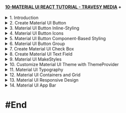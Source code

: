 #### [10-MATERIAL UI REACT TUTORIAL - TRAVESY MEDIA](/courses/mui/10.md) +

<details>
  <summary>1. Introduction </summary>

# Introduction

<img width="1344" alt="image" src="https://github.com/omeatai/My-Tutorials/assets/32337103/61bd7701-2a72-4826-bd5e-a55fe33b2612">
<img width="1026" alt="image" src="https://github.com/omeatai/My-Tutorials/assets/32337103/31695dc4-2560-428d-9b40-9604ca753385">
<img width="1026" alt="image" src="https://github.com/omeatai/My-Tutorials/assets/32337103/cad3eb75-86cf-40cb-addb-cda30d283517">
<img width="1344" alt="image" src="https://github.com/omeatai/My-Tutorials/assets/32337103/ef083f5e-2c47-4d28-8742-978937b83af1">

# Install React App

```jsbs
npx create-react-app material-ui-react-tutorial
yarn create react-app material-ui-react-tutorial
```

# Install Material UI Core

```jsbs
npm install @mui/material @emotion/react @emotion/styled
yarn add @mui/material @emotion/react @emotion/styled
```

# Install Material UI Icons

```jsbs
npm install @mui/icons-material
yarn add @mui/icons-material
```

# Start React App

```jsbs
npm start
yarn start
```

### MUI/material-ui-react-tutorial/src/index.js:

```js
import React from "react";
import ReactDOM from "react-dom/client";
import "./index.css";
import App from "./App";

const root = ReactDOM.createRoot(document.getElementById("root"));
root.render(
  <React.StrictMode>
    <App />
  </React.StrictMode>
);
```

### MUI/material-ui-react-tutorial/src/App.js:

```js
import logo from "./logo.svg";
import "./App.css";

function App() {
  return (
    <div className="App">
      <header className="App-header">
        <img src={logo} className="App-logo" alt="logo" />
      </header>
    </div>
  );
}

export default App;
```

# #End </details>

<details>
  <summary>2. Create Material UI Button </summary>

# Create Material UI Button

<img width="1023" alt="image" src="https://github.com/omeatai/My-Tutorials/assets/32337103/6253df89-9c11-479e-beb4-691673932be2">
<img width="1343" alt="image" src="https://github.com/omeatai/My-Tutorials/assets/32337103/c6137890-0da2-4af8-afeb-9f52a8057382">

### MUI/material-ui-react-tutorial/src/App.js:

```js
import logo from "./logo.svg";
import "./App.css";
import Button from "@mui/material/Button";

function App() {
  return (
    <div className="App">
      <header className="App-header">
        <Button
          href="#"
          onClick={() => {
            alert("clicked");
          }}
          variant="contained" // contained | outlined
          size="large" // large | medium | small
          color="success" // success | warning | info | error | primary | secondary | inherit
        >
          Hello World
        </Button>
        <img src={logo} className="App-logo" alt="logo" />
      </header>
    </div>
  );
}

export default App;
```

# #End </details>

<details>
  <summary>3. Material UI Button Inline-Styling </summary>

# Material UI Button Inline-Styling

<img width="1023" alt="image" src="https://github.com/omeatai/My-Tutorials/assets/32337103/c9d80185-aefe-48bb-843c-6a94981022e3">
<img width="1341" alt="image" src="https://github.com/omeatai/My-Tutorials/assets/32337103/ea858e20-4ce8-4792-ab14-f4b0bb2e9fa8">

### MUI/material-ui-react-tutorial/src/App.js:

```js
import logo from "./logo.svg";
import "./App.css";
import Button from "@mui/material/Button";

function App() {
  return (
    <div className="App">
      <header className="App-header">
        <Button
          href="#"
          onClick={() => {
            alert("clicked");
          }}
          variant="contained" // contained | outlined
          size="large" // large | medium | small
          color="success" // success | warning | info | error | primary | secondary | inherit
          style={{
            backgroundColor: "black",
            color: "#fff",
            border: "5px solid dodgerBlue",
            borderRadius: "10px",
            fontWeight: "700",
          }}
        >
          Hello World
        </Button>

        <img src={logo} className="App-logo" alt="logo" />
      </header>
    </div>
  );
}

export default App;
```

# #End </details>

<details>
  <summary>4. Material UI Button Icons </summary>

# Material UI Button Icons

<img width="1341" alt="image" src="https://github.com/omeatai/My-Tutorials/assets/32337103/db258127-f941-43fc-8c22-57c4b5b36ee4">
<img width="1341" alt="image" src="https://github.com/omeatai/My-Tutorials/assets/32337103/54963dcf-6c1d-40f1-ae13-2bdaccdf78a9">
<img width="1024" alt="image" src="https://github.com/omeatai/My-Tutorials/assets/32337103/c9f5007b-0031-4da1-b15b-dd6633cba1a6">
<img width="1341" alt="image" src="https://github.com/omeatai/My-Tutorials/assets/32337103/42eeb520-b0a7-42cf-97f5-491a84e1804a">

### MUI/material-ui-react-tutorial/src/App.js:

```js
import logo from "./logo.svg";
import "./App.css";
import Button from "@mui/material/Button";
import DeleteIcon from "@mui/icons-material/Delete";
import SendIcon from "@mui/icons-material/Send";
import Stack from "@mui/material/Stack";

function App() {
  return (
    <div className="App">
      <header className="App-header">
        <Button
          href="#"
          onClick={() => {
            alert("clicked");
          }}
          variant="contained" // contained | outlined
          size="large" // large | medium | small
          color="success" // success | warning | info | error | primary | secondary | inherit
          style={{
            backgroundColor: "black",
            color: "#fff",
            border: "5px solid dodgerBlue",
            borderRadius: "10px",
            fontWeight: "700",
          }}
        >
          Hello World
        </Button>
        <Stack direction="row" spacing={2} style={{ marginTop: "20px" }}>
          <Button variant="outlined" color="error" startIcon={<DeleteIcon />}>
            Delete
          </Button>
          <Button variant="contained" endIcon={<SendIcon />}>
            Send
          </Button>
        </Stack>

        <img src={logo} className="App-logo" alt="logo" />
      </header>
    </div>
  );
}

export default App;
```

# #End </details>

<details>
  <summary>5. Material UI Button Component-Based Styling </summary>

# Material UI Button Component-Based Styling

<img width="1024" alt="image" src="https://github.com/omeatai/My-Tutorials/assets/32337103/3ad23131-57b8-498d-a8ac-93e8f8c2a456">
<img width="1344" alt="image" src="https://github.com/omeatai/My-Tutorials/assets/32337103/7960d0f5-6add-4d8e-86f8-cde2d23c5b98">

### MUI/material-ui-react-tutorial/src/App.js:

```js
import logo from "./logo.svg";
import "./App.css";
import Button from "@mui/material/Button";
import DeleteIcon from "@mui/icons-material/Delete";
import SendIcon from "@mui/icons-material/Send";
import Stack from "@mui/material/Stack";
import { styled } from "@mui/material/styles";

const StartButton = styled(Button)({
  boxShadow: "none",
  textTransform: "none",
  fontSize: 24,
  fontWeight: "700",
  padding: "6px 12px",
  border: "1px solid",
  lineHeight: 1.5,
  color: "white",
  backgroundColor: "#30648e",
  borderColor: "#30648e",
  borderRadius: "10px",
  fontFamily: [
    "-apple-system",
    "BlinkMacSystemFont",
    '"Segoe UI"',
    "Roboto",
    '"Helvetica Neue"',
    "Arial",
    "sans-serif",
    '"Apple Color Emoji"',
    '"Segoe UI Emoji"',
    '"Segoe UI Symbol"',
  ].join(","),
  "&:hover": {
    backgroundColor: "#204640",
    borderColor: "#204640",
    boxShadow: "none",
  },
  "&:active": {
    boxShadow: "none",
    backgroundColor: "#204640",
    borderColor: "#204640",
  },
  "&:focus": {
    boxShadow: "0 0 0 0.2rem rgba(32, 70, 64,.5)",
  },
});

function App() {
  return (
    <div className="App">
      <header className="App-header">
        <StartButton variant="contained">Hello World</StartButton>
        <Stack direction="row" spacing={2} style={{ marginTop: "20px" }}>
          <Button variant="outlined" color="error" startIcon={<DeleteIcon />}>
            Delete
          </Button>
          <Button variant="contained" endIcon={<SendIcon />}>
            Send
          </Button>
        </Stack>
        <img src={logo} className="App-logo" alt="logo" />
      </header>
    </div>
  );
}

export default App;
```

# #End </details>

<details>
  <summary>6. Material UI Button Group </summary>

# Material UI Button Group

<img width="1342" alt="image" src="https://github.com/omeatai/My-Tutorials/assets/32337103/2a78ce90-c4e1-4ac7-ad9d-152b36539e20">
<img width="1025" alt="image" src="https://github.com/omeatai/My-Tutorials/assets/32337103/5883dbd6-a474-4ac3-964a-b0e0341a81e9">
<img width="1342" alt="image" src="https://github.com/omeatai/My-Tutorials/assets/32337103/a3720d9a-fdd4-4ebf-b925-aa8955264a3e">

### MUI/material-ui-react-tutorial/src/App.js:

```js
import logo from "./logo.svg";
import "./App.css";
import Button from "@mui/material/Button";
import ButtonGroup from "@mui/material/ButtonGroup";
import SaveIcon from "@mui/icons-material/Save";
import DeleteIcon from "@mui/icons-material/Delete";

function App() {
  return (
    <div className="App">
      <header className="App-header">
        <ButtonGroup variant="contained">
          <Button startIcon={<SaveIcon />} size="large" color="success">
            Save
          </Button>
          <Button startIcon={<DeleteIcon />} size="large" color="error">
            Discard
          </Button>
        </ButtonGroup>
        <img src={logo} className="App-logo" alt="logo" />
      </header>
    </div>
  );
}

export default App;
```

# #End </details>

<details>
  <summary>7. Create Material UI Check Box </summary>

# Create Material UI Check Box

<img width="1228" alt="image" src="https://github.com/omeatai/My-Tutorials/assets/32337103/c066d6d8-5fbc-4386-a6ce-01691956cc11">
<img width="1228" alt="image" src="https://github.com/omeatai/My-Tutorials/assets/32337103/29f6033f-bc8d-4c7b-b542-e629473e7dac">
<img width="1228" alt="image" src="https://github.com/omeatai/My-Tutorials/assets/32337103/98a2ddf9-204e-46b1-ab87-dfd712527198">
<img width="1021" alt="image" src="https://github.com/omeatai/My-Tutorials/assets/32337103/5000ab76-6d25-4cf3-b072-d1a87acb6b7b">
<img width="1227" alt="image" src="https://github.com/omeatai/My-Tutorials/assets/32337103/a8c56100-08ad-48ec-8ad0-e7facab45f62">

### MUI/material-ui-react-tutorial/src/App.js:

```js
import React, { useState } from "react";
import logo from "./logo.svg";
import "./App.css";
import Button from "@mui/material/Button";
import ButtonGroup from "@mui/material/ButtonGroup";
import SaveIcon from "@mui/icons-material/Save";
import DeleteIcon from "@mui/icons-material/Delete";
import Checkbox from "@mui/material/Checkbox";
import FormGroup from "@mui/material/FormGroup";
import FormControlLabel from "@mui/material/FormControlLabel";

function CheckboxExample() {
  const [checked, setChecked] = useState(true);
  return (
    <div>
      <FormGroup>
        <FormControlLabel
          control={
            <Checkbox
              checked={checked}
              size="large"
              icon={<SaveIcon style={{ color: "dodgerBlue" }} />}
              checkedIcon={<DeleteIcon style={{ color: "red" }} />}
              onChange={(e) => setChecked(e.target.checked)}
              inputProps={{ "aria-label": "secondary checkbox" }}
            />
          }
          label="Testing Checkbox"
        />
        <FormControlLabel required control={<Checkbox />} label="Required" />
        <FormControlLabel disabled control={<Checkbox />} label="Disabled" />
      </FormGroup>
    </div>
  );
}

function App() {
  return (
    <div className="App">
      <header className="App-header">
        <CheckboxExample />
        <ButtonGroup variant="contained">
          <Button startIcon={<SaveIcon />} size="large" color="success">
            Save
          </Button>
          <Button startIcon={<DeleteIcon />} size="large" color="error">
            Discard
          </Button>
        </ButtonGroup>
        <img src={logo} className="App-logo" alt="logo" />
      </header>
    </div>
  );
}

export default App;
```

# #End </details>

<details>
  <summary>8. Create Material UI Text Field </summary>

# Create Material UI Text Field

<img width="1227" alt="image" src="https://github.com/omeatai/My-Tutorials/assets/32337103/706fc55c-1c4b-40c4-8187-a83f7ca491a7">
<img width="1024" alt="image" src="https://github.com/omeatai/My-Tutorials/assets/32337103/2f38a00f-d20c-4a64-b973-0e915a5e6acf">
<img width="1024" alt="image" src="https://github.com/omeatai/My-Tutorials/assets/32337103/17c3734c-4af6-4b69-a170-27a80a50c0b0">
<img width="1023" alt="image" src="https://github.com/omeatai/My-Tutorials/assets/32337103/9fe4b6de-0ea4-45b4-bda8-54b14ce8c117">
<img width="1226" alt="image" src="https://github.com/omeatai/My-Tutorials/assets/32337103/5b64d549-f732-469d-ac0e-142cd22c4378">

### MUI/material-ui-react-tutorial/src/App.js:

```js
import React, { useState } from "react";
import logo from "./logo.svg";
import "./App.css";
import Button from "@mui/material/Button";
import ButtonGroup from "@mui/material/ButtonGroup";
import SaveIcon from "@mui/icons-material/Save";
import DeleteIcon from "@mui/icons-material/Delete";
import Checkbox from "@mui/material/Checkbox";
import FormGroup from "@mui/material/FormGroup";
import FormControlLabel from "@mui/material/FormControlLabel";
import TextField from "@mui/material/TextField";

function CheckboxExample() {
  const [checked, setChecked] = useState(true);
  return (
    <div>
      <FormGroup>
        <FormControlLabel
          control={
            <Checkbox
              checked={checked}
              size="large"
              icon={<SaveIcon style={{ color: "dodgerBlue" }} />}
              checkedIcon={<DeleteIcon style={{ color: "red" }} />}
              onChange={(e) => setChecked(e.target.checked)}
              inputProps={{ "aria-label": "secondary checkbox" }}
            />
          }
          label="Testing Checkbox"
        />
        <FormControlLabel required control={<Checkbox />} label="Required" />
        <FormControlLabel disabled control={<Checkbox />} label="Disabled" />
      </FormGroup>
    </div>
  );
}

function App() {
  return (
    <div className="App">
      <header className="App-header">
        <TextField
          id="standard-basic"
          color="warning"
          label="Outlined"
          variant="outlined"
          placeholder="Enter Details..."
          // fullWidth
        />
        <TextField
          id="standard-basic"
          type="date"
          color="warning"
          label="Select Date"
          variant="filled"
        />

        <CheckboxExample />
        <ButtonGroup variant="contained">
          <Button startIcon={<SaveIcon />} size="large" color="success">
            Save
          </Button>
          <Button startIcon={<DeleteIcon />} size="large" color="error">
            Discard
          </Button>
        </ButtonGroup>
        <img src={logo} className="App-logo" alt="logo" />
      </header>
    </div>
  );
}

export default App;
```

### MUI/material-ui-react-tutorial/src/index.css:

```js
input {
  color: white !important;
}
```

# #End </details>

<details>
  <summary>9. Material UI MakeStyles </summary>

# Material UI MakeStyles

<img width="1226" alt="image" src="https://github.com/omeatai/My-Tutorials/assets/32337103/df0832c7-d928-4caa-9ee1-d48745a5a47d">
<img width="1226" alt="image" src="https://github.com/omeatai/My-Tutorials/assets/32337103/bfd56993-5165-48cc-bc29-69007df23c98">
<img width="1226" alt="image" src="https://github.com/omeatai/My-Tutorials/assets/32337103/a99618fb-9a49-4105-bbd6-c1070d4c6490">
<img width="1226" alt="image" src="https://github.com/omeatai/My-Tutorials/assets/32337103/278f1343-dcaa-4e9f-bd66-7553226e9eaa">
<img width="1024" alt="image" src="https://github.com/omeatai/My-Tutorials/assets/32337103/3ade94c3-29f8-4f1d-a684-6b3a6a6c41e4">
<img width="1225" alt="image" src="https://github.com/omeatai/My-Tutorials/assets/32337103/b35e4402-8622-4ec1-a2f2-3829ec2f5728">

# Install the Material UI MakeStyles Dependency

```jsbs
// with npm
npm install @mui/styles

// with yarn
yarn add @mui/styles
```

### MUI/material-ui-react-tutorial/src/App.js:

```js
import React, { useState } from "react";
import logo from "./logo.svg";
import "./App.css";
import Button from "@mui/material/Button";

import { makeStyles } from "@mui/styles";

const useStyles = makeStyles({
  root: {
    background: "linear-gradient(45deg, #FE6B8B 30%, #FF8E53 90%)",
    border: 0,
    borderRadius: 3,
    boxShadow: "0 3px 5px 2px rgba(255, 105, 135, .3)",
    color: "white",
    padding: "10px 50px",
  },
});

function ButtonStyled() {
  const classes = useStyles();
  return <Button className={classes.root}>TEST STYLED BUTTON</Button>;
}

function App() {
  return (
    <div className="App">
      <header className="App-header">
        <ButtonStyled />

        <img src={logo} className="App-logo" alt="logo" />
      </header>
    </div>
  );
}

export default App;
```

# #End </details>

<details>
  <summary>10. Customize Material UI Theme with ThemeProvider </summary>

# Customize Material UI Theme with ThemeProvider

<img width="1225" alt="image" src="https://github.com/omeatai/My-Tutorials/assets/32337103/653053f6-de49-41bf-bdcd-52cf65771903">
<img width="1225" alt="image" src="https://github.com/omeatai/My-Tutorials/assets/32337103/a0dcd863-d4bf-4e84-9000-57d38f2f0e24">
<img width="1225" alt="image" src="https://github.com/omeatai/My-Tutorials/assets/32337103/a4821b36-0245-4a3f-b73f-73d537b2516e">
<img width="1225" alt="image" src="https://github.com/omeatai/My-Tutorials/assets/32337103/b6d15624-bf88-4c56-be37-7eeb231199d1">
<img width="1225" alt="image" src="https://github.com/omeatai/My-Tutorials/assets/32337103/3274869b-5c4b-44fa-90dc-a6a276c294c2">
<img width="1225" alt="image" src="https://github.com/omeatai/My-Tutorials/assets/32337103/d9c6156a-ed58-4ce7-be87-8ccd96c769a0">
<img width="1024" alt="image" src="https://github.com/omeatai/My-Tutorials/assets/32337103/c9c85139-cc11-44cb-97f9-fef72845d422">
<img width="1216" alt="image" src="https://github.com/omeatai/My-Tutorials/assets/32337103/a8f94dee-95a8-4a5b-9e73-89ab31ab084f">

### MUI/material-ui-react-tutorial/src/App.js:

```js
import React from "react";
import logo from "./logo.svg";
import "./App.css";
import Button from "@mui/material/Button";
import { createTheme, ThemeProvider, styled } from "@mui/material/styles";
import { green, yellow } from "@mui/material/colors";

const theme = createTheme({
  palette: {
    primary: {
      main: yellow[500],
      light: "#757ce8",
      dark: "#002884",
      contrastText: "#fff",
    },
    secondary: {
      main: green[500],
      light: "#ff7961",
      dark: "#ba000d",
      contrastText: "#000",
    },
  },
});

const CustomButton = styled(Button)(({ theme }) => ({
  color: theme.palette.primary.main,
  backgroundColor: theme.palette.secondary.main,
  borderRadius: 3,
  padding: "10px 50px",
}));

function ButtonStyled() {
  return <CustomButton>TEST STYLED BUTTON</CustomButton>;
}

function App() {
  return (
    <ThemeProvider theme={theme}>
      <div className="App">
        <header className="App-header">
          <ButtonStyled />
          <img src={logo} className="App-logo" alt="logo" />
        </header>
      </div>
    </ThemeProvider>
  );
}

export default App;
```

# #End </details>

<details>
  <summary>11. Material UI Typography </summary>

# Material UI Typography

<img width="909" alt="image" src="https://github.com/omeatai/My-Tutorials/assets/32337103/d367ebd5-da88-40fa-a641-179f8f620598">
<img width="1222" alt="image" src="https://github.com/omeatai/My-Tutorials/assets/32337103/2af3f4ca-7da2-43f4-9baf-89209a1a1d76">
<img width="1222" alt="image" src="https://github.com/omeatai/My-Tutorials/assets/32337103/a6af64db-cc80-4eee-b285-17d350af32c9">
<img width="1222" alt="image" src="https://github.com/omeatai/My-Tutorials/assets/32337103/2ddb7e94-671c-475a-a7cd-4f11fc699b3d">
<img width="1222" alt="image" src="https://github.com/omeatai/My-Tutorials/assets/32337103/0669a016-4126-4312-afbb-b24f523b8799">
<img width="1222" alt="image" src="https://github.com/omeatai/My-Tutorials/assets/32337103/cd3ac58c-3e44-4ae1-a197-01b428fe4943">
<img width="1207" alt="image" src="https://github.com/omeatai/My-Tutorials/assets/32337103/75cbedd3-80db-485b-aceb-ec5a80f90df4">

# Add Roboto Font as Default Font

```jsbs
yarn add fontsource-roboto
```

### MUI/material-ui-react-tutorial/src/App.js:

```jsbs
import "fontsource-roboto";
import Typography from "@mui/material/Typography";

const theme = createTheme({
  typography: { h3: { fontSize: 36, marginBottom: 10 } },
  palette: {
    primary: {
      main: yellow[500],
      light: "#757ce8",
      dark: "#002884",
      contrastText: "#fff",
    },
    secondary: {
      main: green[500],
      light: "#ff7961",
      dark: "#ba000d",
      contrastText: "#000",
    },
  },
});

function App() {
  return (
    <ThemeProvider theme={theme}>
      <div className="App">
        <header className="App-header">
          {/* Typography Variants = h1-h6 | subtitle1 | subtitle2 | body1 | body2
          | button | caption | overline */}
          <Typography variant="h3" component="div">
            WELCOME TO MUI
          </Typography>
          <Typography variant="subtitle1">
            Learn how to use Material UI
          </Typography>
      </div>
    </ThemeProvider>
  );
}
```

```js
import React from "react";
import logo from "./logo.svg";
import "./App.css";
import Button from "@mui/material/Button";
import { createTheme, ThemeProvider, styled } from "@mui/material/styles";
import { green, yellow } from "@mui/material/colors";

import "fontsource-roboto";
import Typography from "@mui/material/Typography";

const theme = createTheme({
  typography: { h3: { fontSize: 36, marginBottom: 10 } },
  palette: {
    primary: {
      main: yellow[500],
      light: "#757ce8",
      dark: "#002884",
      contrastText: "#fff",
    },
    secondary: {
      main: green[500],
      light: "#ff7961",
      dark: "#ba000d",
      contrastText: "#000",
    },
  },
});

const CustomButton = styled(Button)(({ theme }) => ({
  color: theme.palette.primary.main,
  backgroundColor: theme.palette.secondary.main,
  borderRadius: 3,
  padding: "10px 50px",
}));

function ButtonStyled() {
  return <CustomButton>TEST STYLED BUTTON</CustomButton>;
}

function App() {
  return (
    <ThemeProvider theme={theme}>
      <div className="App">
        <header className="App-header">
          {/* Typography Variants = h1-h6 | subtitle1 | subtitle2 | body1 | body2
          | button | caption | overline */}
          <Typography variant="h3" component="div">
            WELCOME TO MUI
          </Typography>
          <Typography variant="subtitle1">
            Learn how to use Material UI
          </Typography>
          <ButtonStyled />
          <img src={logo} className="App-logo" alt="logo" />
        </header>
      </div>
    </ThemeProvider>
  );
}

export default App;
```

# #End </details>

<details>
  <summary>12. Material UI Containers and Grid </summary>

# Material UI Containers and Grid

<img width="909" alt="image" src="https://github.com/omeatai/My-Tutorials/assets/32337103/224e30f5-48bb-4a8a-8827-af914d879076">
<img width="1202" alt="image" src="https://github.com/omeatai/My-Tutorials/assets/32337103/a4150f00-9dfb-436a-8620-6999456c7385">
<img width="1202" alt="image" src="https://github.com/omeatai/My-Tutorials/assets/32337103/3b32b842-0b42-47da-ae0f-7df64252a6b1">
<img width="1202" alt="image" src="https://github.com/omeatai/My-Tutorials/assets/32337103/8a6e5dba-66be-41ae-8e82-f45212971025">
<img width="1202" alt="image" src="https://github.com/omeatai/My-Tutorials/assets/32337103/4dfc3316-d8ab-49f2-90d6-8e03f53c6dc1">

### MUI/material-ui-react-tutorial/src/App.js:

```jsbs
<Grid container spacing={2} justifyContent="center">
  <Grid item>
    <PaperItem style={{ height: 75, width: 50 }} />
  </Grid>
  <Grid item>
    <PaperItem style={{ height: 75, width: 50 }} />
  </Grid>
  <Grid item>
    <PaperItem style={{ height: 75, width: 50 }} />
  </Grid>
</Grid>
```

```js
import React from "react";
import logo from "./logo.svg";
import "./App.css";

import "fontsource-roboto";
import Typography from "@mui/material/Typography";
import { styled } from "@mui/material/styles";

import Container from "@mui/material/Container";
import Paper from "@mui/material/Paper";
import Grid from "@mui/material/Grid";

const PaperItem = styled(Paper)(({ theme }) => ({
  backgroundColor: theme.palette.mode === "dark" ? "#1A2027" : "#ddd",
  ...theme.typography.body2,
  // padding: theme.spacing(1),
  textAlign: "center",
  color: theme.palette.text.secondary,
}));

function App() {
  return (
    <React.Fragment>
      {/* Container maxWidth = xs | sm | md | lg */}
      <Container maxWidth="sm">
        <div className="App">
          <header className="App-header">
            {/* Typography Variants = h1-h6 | subtitle1 | subtitle2 | body1 | body2
          | button | caption | overline */}
            <Typography variant="h3" component="div">
              WELCOME TO MUI
            </Typography>
            <Typography variant="subtitle1">
              Learn how to use Material UI
            </Typography>

            <Grid container spacing={2} justifyContent="center">
              <Grid item>
                <PaperItem style={{ height: 75, width: 50 }} />
              </Grid>
              <Grid item>
                <PaperItem style={{ height: 75, width: 50 }} />
              </Grid>
              <Grid item>
                <PaperItem style={{ height: 75, width: 50 }} />
              </Grid>
            </Grid>

            <img src={logo} className="App-logo" alt="logo" />
          </header>
        </div>
      </Container>
    </React.Fragment>
  );
}

export default App;
```

# #End </details>

<details>
  <summary>13. Material UI Responsive Design </summary>

# Material UI Responsive Design

<img width="908" alt="image" src="https://github.com/omeatai/My-Tutorials/assets/32337103/dc0da195-ecb4-4e49-a952-90098cf3c7a6">
<img width="1150" alt="image" src="https://github.com/omeatai/My-Tutorials/assets/32337103/91d7cf23-fbc6-4fbb-a7e2-7b3070b6cc21">
<img width="1150" alt="image" src="https://github.com/omeatai/My-Tutorials/assets/32337103/a152f7bf-9f2e-4ac3-9e10-93e7c6b3a6fe">
<img width="1150" alt="image" src="https://github.com/omeatai/My-Tutorials/assets/32337103/6b4d8096-4823-4f2f-b0b3-7f48bb1e28f5">
<img width="1202" alt="image" src="https://github.com/omeatai/My-Tutorials/assets/32337103/9df94dbe-1865-49f0-a536-54d187a093f7">
<img width="1202" alt="image" src="https://github.com/omeatai/My-Tutorials/assets/32337103/82cfd06e-ee2b-4598-8eac-d333fd57be2d">

### MUI/material-ui-react-tutorial/src/App.js:

```jsbs
<Grid container spacing={4} justifyContent="center">
  <Grid item sm={12} md={6} lg={4}>
    <PaperItem style={{ height: 75, width: "100%" }} />
  </Grid>
  <Grid item sm={12} md={6} lg={4}>
    <PaperItem style={{ height: 75, width: "100%" }} />
  </Grid>
  <Grid item sm={12} md={6} lg={4}>
    <PaperItem style={{ height: 75, width: "100%" }} />
  </Grid>
</Grid>
```

```js
import React from "react";
import logo from "./logo.svg";
import "./App.css";

import "fontsource-roboto";
import Typography from "@mui/material/Typography";
import { styled } from "@mui/material/styles";

import Container from "@mui/material/Container";
import Paper from "@mui/material/Paper";
import Grid from "@mui/material/Grid";

const PaperItem = styled(Paper)(({ theme }) => ({
  backgroundColor: theme.palette.mode === "dark" ? "#1A2027" : "#ddd",
  ...theme.typography.body2,
  // padding: theme.spacing(1),
  textAlign: "center",
  color: theme.palette.text.secondary,
}));

function App() {
  return (
    <React.Fragment>
      {/* Container maxWidth = xs | sm | md | lg */}
      <Container maxWidth="lg">
        <div className="App">
          <header className="App-header">
            {/* Typography Variants = h1-h6 | subtitle1 | subtitle2 | body1 | body2
          | button | caption | overline */}
            <Typography variant="h3" component="div">
              WELCOME TO MUI
            </Typography>
            <Typography variant="subtitle1">
              Learn how to use Material UI
            </Typography>

            <Grid container spacing={4} justifyContent="center">
              <Grid item sm={12} md={6} lg={4}>
                <PaperItem style={{ height: 75, width: "100%" }} />
              </Grid>
              <Grid item sm={12} md={6} lg={4}>
                <PaperItem style={{ height: 75, width: "100%" }} />
              </Grid>
              <Grid item sm={12} md={6} lg={4}>
                <PaperItem style={{ height: 75, width: "100%" }} />
              </Grid>
            </Grid>

            <img src={logo} className="App-logo" alt="logo" />
          </header>
        </div>
      </Container>
    </React.Fragment>
  );
}

export default App;
```

# #End </details>

<details>
  <summary>14. Material UI App Bar </summary>

# Material UI App Bar

<img width="907" alt="image" src="https://github.com/omeatai/My-Tutorials/assets/32337103/18da4200-639a-41a4-86b8-2c82b71b9b1f">
<img width="1077" alt="image" src="https://github.com/omeatai/My-Tutorials/assets/32337103/d1b358e4-882a-4e7c-9679-7602f5d8ac09">

### MUI/material-ui-react-tutorial/src/App.js:

```js
import React from "react";
import logo from "./logo.svg";
import "./App.css";
import "fontsource-roboto";
import Typography from "@mui/material/Typography";
import Container from "@mui/material/Container";

import AppBar from "@mui/material/AppBar";
import Toolbar from "@mui/material/Toolbar";
import IconButton from "@mui/material/IconButton";
import MenuItem from "@mui/material/MenuItem";
import ListItemIcon from "@mui/material/ListItemIcon";
import MenuIcon from "@mui/icons-material/Menu";
import { Button } from "@mui/material";

function App() {
  return (
    <React.Fragment>
      {/* Container maxWidth = xs | sm | md | lg | xl */}
      <Container maxWidth="xl">
        <div className="App">
          <header className="App-header">
            <AppBar sx={{ bgcolor: "blue" }}>
              <Toolbar>
                <IconButton>
                  <MenuItem>
                    <ListItemIcon>
                      <MenuIcon fontSize="small" />
                    </ListItemIcon>
                  </MenuItem>
                </IconButton>
                <Typography variant="h6">MUI Themeing</Typography>
                <Button sx={{ bgcolor: "#000", marginLeft: "auto" }}>
                  Login
                </Button>
              </Toolbar>
            </AppBar>
            {/* Typography Variants = h1-h6 | subtitle1 | subtitle2 | body1 | body2
          | button | caption | overline */}
            <Typography variant="h3" component="div">
              WELCOME TO MUI
            </Typography>
            <Typography variant="subtitle1">
              Learn how to use Material UI
            </Typography>

            <img src={logo} className="App-logo" alt="logo" />
          </header>
        </div>
      </Container>
    </React.Fragment>
  );
}

export default App;
```

# #End </details>

# #End
